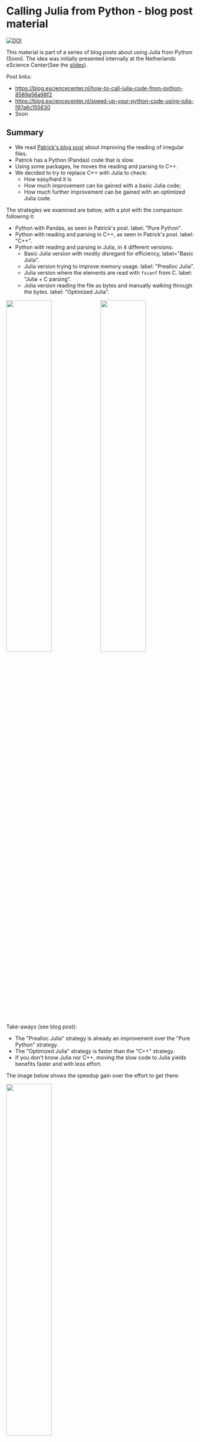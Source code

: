 # Calling Julia from Python - blog post material

[![DOI][dataset-badge]][dataset]

This material is part of a series of blog posts about using Julia from Python (Soon).
The idea was initially presented internally at the Netherlands eScience Center(See the [slides](slides)).

Post links:
- https://blog.esciencecenter.nl/how-to-call-julia-code-from-python-8589a56a98f2
- https://blog.esciencecenter.nl/speed-up-your-python-code-using-julia-f97a6c155630
- Soon

## Summary

- We read [Patrick's blog post][patrick] about improving the reading of irregular files.
- Patrick has a Python (Pandas) code that is slow.
- Using some packages, he moves the reading and parsing to C++.
- We decided to try to replace C++ with Julia to check:
  - How easy/hard it is
  - How much improvement can be gained with a basic Julia code;
  - How much further improvement can be gained with an optimized Julia code.

The strategies we examined are below, with a plot with the comparison following it:

- Python with Pandas, as seen in Patrick's post. label: "Pure Python".
- Python with reading and parsing in C++, as seen in Patrick's post. label: "C++".
- Python with reading and parsing in Julia, in 4 different versions:
  - Basic Julia version with mostly disregard for efficiency, label="Basic Julia".
  - Julia version trying to improve memory usage. label: "Prealloc Julia".
  - Julia version where the elements are read with `fscanf` from C. label: "Julia + C parsing".
  - Julia version reading the file as bytes and manually walking through the bytes. label: "Optimized Julia".

<img src="https://raw.githubusercontent.com/abelsiqueira/faster-python-using-julia-blogposts/main/post3/out/plots/time_subset-4_loglog.png" width="49%">
<img src="https://raw.githubusercontent.com/abelsiqueira/faster-python-using-julia-blogposts/main/post3/out/plots/time_subset-4-relative_loglog.png" width="49%">

Take-aways (see blog post):
- The "Prealloc Julia" strategy is already an improvement over the "Pure Python" strategy.
- The "Optimized Julia" strategy is faster than the "C++" strategy.
- If you don't know Julia nor C++, moving the slow code to Julia yields benefits faster and with less effort.

The image below shows the speedup gain over the effort to get there:

<img src="https://raw.githubusercontent.com/abelsiqueira/faster-python-using-julia-blogposts/main/post3/out/plots/gain-over-effort.png" width="49%">

## Building the docker images

  ```shell
docker build --tag jl-from-py:<VERSION>
  ```

## Reproducting the results

- [Download dataset][dataset] and store in a folder called `dataset`.
- Get the image with
  ```shell
  docker pull abelsiqueira/faster-python-with-julia-blogpost:post3
  ```
- Run it with

  ```shell
  docker run --rm --volume "$PWD/dataset:/app/dataset" --volume "$PWD/out:/app/out" abelsiqueira/faster-python-with-julia-blogpost:post3
  ```
- You will find the outputs in the `out/` folder.

The execution of this script with default options took about 45 minutes on a Dell Precision 5530 with the Intel chip i7-8850H (2.6GHz) and 16GiB of RAM.

The docker runs the script `src/main.py` that runs `run_experiments.py` and `run_analysis.py`.

### Arguments

- `--folder FOLDER`: Set the dataset folder. (Default: `dataset`).
- `--max-num-files N`: Maximum number of files to read from can be used to limit the experiment. The files are traversed in sorted name order. Use 0 or a negative number to run all. (Default: `0`).
- `--skip-after X`: Time threshold in seconds to skip the tests of a specific version. If the threshold is reached twice, that version is skipped in the additional tests. (Default: `0`).
- `--skip VALUE1 [VALUE2 ...]`: List of versions to skip. Valid values: `python`, `cpp`, `julia_basic`, `julia_c`, `julia_prealloc`, `julia_opt`.

[patrick]: https://blog.esciencecenter.nl/irregular-data-in-pandas-using-c-88ce311cb9ef
[dataset]: https://zenodo.org/record/5841593
[dataset-badge]: https://zenodo.org/badge/DOI/10.5281/zenodo.5841593.svg
